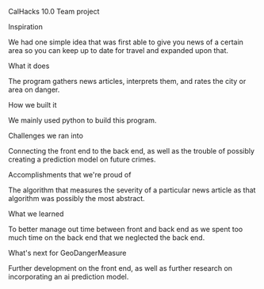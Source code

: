 CalHacks 10.0 Team project

Inspiration

We had one simple idea that was first able to give you news of a certain area so you can keep up to date for travel and expanded upon that.

What it does

The program gathers news articles, interprets them, and rates the city or area on danger.

How we built it

We mainly used python to build this program.

Challenges we ran into

Connecting the front end to the back end, as well as the trouble of possibly creating a prediction model on future crimes.

Accomplishments that we're proud of

The algorithm that measures the severity of a particular news article as that algorithm was possibly the most abstract.

What we learned

To better manage out time between front and back end as we spent too much time on the back end that we neglected the back end.

What's next for GeoDangerMeasure

Further development on the front end, as well as further research on incorporating an ai prediction model.
